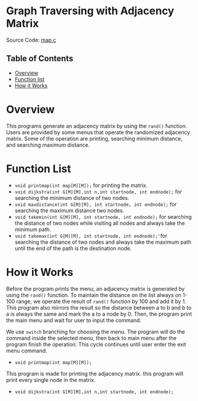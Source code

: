 # Graph Traversing with Adjacency Matrix 

Source Code: [map.c](https://github.com/Bluejake3/Adjacency-Matrix-Graph-Traversing/blob/master/map.c)

## Table of Contents
* [Overview](https://github.com/Bluejake3/Adjacency-Matrix-Graph-Traversing#Overview)
* [Function list](https://github.com/Bluejake3/Adjacency-Matrix-Graph-Traversing#Function-list)
* [How it Works](https://github.com/Bluejake3/Adjacency-Matrix-Graph-Traversing#How-it-Works)

# Overview
This programs generate an adjacency matrix by using the `rand()` function. Users are provided by some menus that operate the randomized adjacency matrix. Some of the operation are printing, searching minimum distance, and searching maximum distance.

# Function List
* `void printmap(int map[M][M]);` for printing the matrix.
* `void dijkstra(int G[M][M],int n,int startnode, int endnode);` for searching the minimum distance of two nodes.
* `void maxdistance(int G[M][M], int startnode, int endnode);` for searching the maximum distance two nodes.
* `void takemin(int G[M][M], int startnode, int endnode);` for searching the distance of two nodes while visiting all nodes and always take the minimum path.
* `void takemax(int G[M][M], int startnode, int endnode);'`for searching the distance of two nodes and always take the maximum path until the end of the path is the destination node.

# How it Works
Before the program prints the menu, an adjacency matrix is generated by using the `rand()` function. To maintain the distance on the list always on 1-100 range, we operate the result of `rand()` function by 100 and add it by 1. This program also mirrors the result so the distance between a to b and b to a is always the same and mark the a to a node by 0. Then, the program print the main menu and wait for user to input the command.

We use `switch` branching for choosing the menu. The program will do the command inside the selected menu, then back to main menu after the program finish the operation. This cycle continues until user enter the exit menu command.

* `void printmap(int map[M][M]);`

This program is made for printing the adjacency matrix. this program will print every single node in the matrix.

* `void dijkstra(int G[M][M],int n,int startnode, int endnode);`



